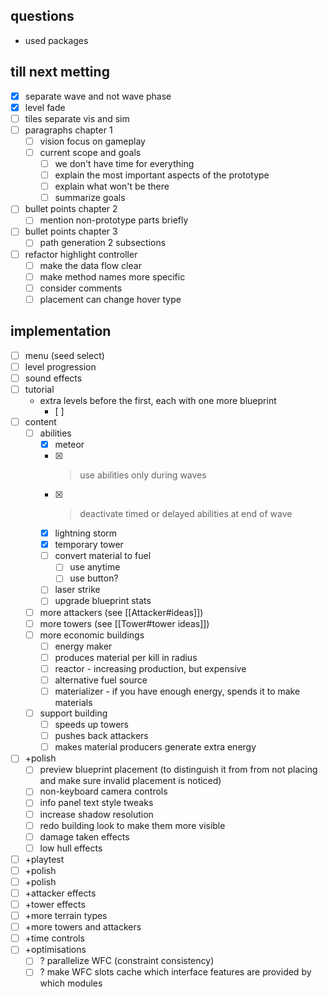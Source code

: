 ## questions
- used packages

## till next metting
- [x] separate wave and not wave phase
- [x] level fade
- [ ] tiles separate vis and sim
- [ ] paragraphs chapter 1
    - [ ] vision focus on gameplay
    - [ ] current scope and goals
        - [ ] we don't have time for everything
        - [ ] explain the most important aspects of the prototype
        - [ ] explain what won't be there
        - [ ] summarize goals
- [ ] bullet points chapter 2
    - [ ] mention non-prototype parts briefly
- [ ] bullet points chapter 3
    - [ ] path generation 2 subsections
- [ ] refactor highlight controller
    - [ ] make the data flow clear
    - [ ] make method names more specific
    - [ ] consider comments
    - [ ] placement can change hover type
## implementation 
- [ ] menu (seed select)
- [ ] level progression
- [ ] sound effects
- [ ] tutorial
    - extra levels before the first, each with one more blueprint
        - [ ] 
- [ ] content
    - [ ] abilities
        - [x] meteor
        - [x] > use abilities only during waves
        - [x] > deactivate timed or delayed abilities at end of wave
        - [x] lightning storm
        - [x] temporary tower
        - [ ] convert material to fuel
            - [ ] use anytime
            - [ ] use button?
        - [ ] laser strike
        - [ ] upgrade blueprint stats
    - [ ] more attackers (see [[Attacker#ideas]])
    - [ ] more towers (see [[Tower#tower ideas]])
    - [ ] more economic buildings
        - [ ] energy maker
        - [ ] produces material per kill in radius
        - [ ] reactor - increasing production, but expensive
        - [ ] alternative fuel source
        - [ ] materializer - if you have enough energy, spends it to make materials
    - [ ] support building
        - [ ] speeds up towers
        - [ ] pushes back attackers
        - [ ] makes material producers generate extra energy
- [ ] +polish
    - [ ] preview blueprint placement (to distinguish it from from not placing and make sure invalid placement is noticed)
    - [ ] non-keyboard camera controls
    - [ ] info panel text style tweaks
    - [ ] increase shadow resolution
    - [ ] redo building look to make them more visible
    - [ ] damage taken effects
    - [ ] low hull effects
- [ ] +playtest
- [ ] +polish
- [ ] +polish
- [ ] +attacker effects
- [ ] +tower effects
- [ ] +more terrain types
- [ ] +more towers and attackers
- [ ] +time controls
- [ ] +optimisations
    - [ ] ? parallelize WFC (constraint consistency)
    - [ ] ? make WFC slots cache which interface features are provided by which modules
